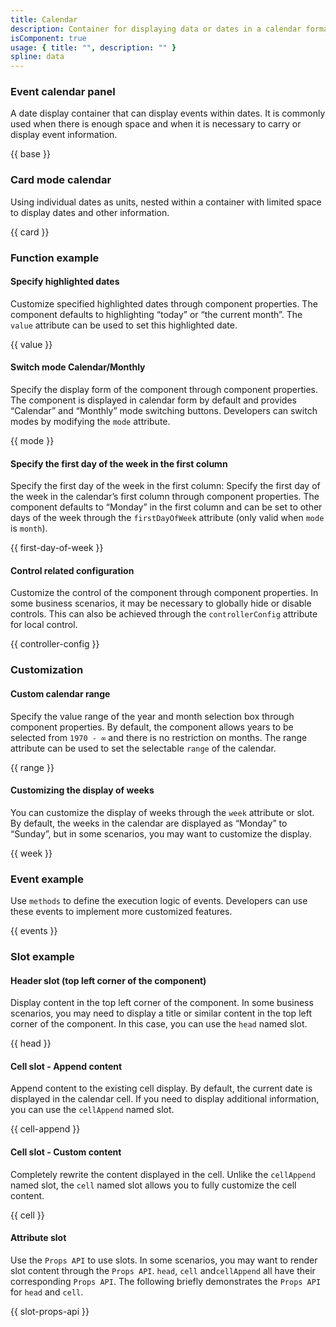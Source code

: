 ```yaml
---
title: Calendar
description: Container for displaying data or dates in a calendar format.
isComponent: true
usage: { title: "", description: "" }
spline: data
---
```


### Event calendar panel

A date display container that can display events within dates. It is commonly used when there is enough space and when it is necessary to carry or display event information.

{{ base }}

### Card mode calendar

Using individual dates as units, nested within a container with limited space to display dates and other information.

{{ card }}

### Function example

#### Specify highlighted dates

Customize specified highlighted dates through component properties. The component defaults to highlighting “today” or “the current month”. The `value` attribute can be used to set this highlighted date.

{{ value }}

#### Switch mode Calendar/Monthly

Specify the display form of the component through component properties. The component is displayed in calendar form by default and provides “Calendar” and “Monthly” mode switching buttons. Developers can switch modes by modifying the `mode` attribute.

{{ mode }}

#### Specify the first day of the week in the first column

Specify the first day of the week in the first column: Specify the first day of the week in the calendar’s first column through component properties. The component defaults to “Monday” in the first column and can be set to other days of the week through the `firstDayOfWeek` attribute (only valid when `mode` is `month`).

{{ first-day-of-week }}

#### Control related configuration

Customize the control of the component through component properties. In some business scenarios, it may be necessary to globally hide or disable controls. This can also be achieved through the `controllerConfig` attribute for local control.

{{ controller-config }}

### Customization

#### Custom calendar range

Specify the value range of the year and month selection box through component properties. By default, the component allows years to be selected from `1970 - ∞` and there is no restriction on months. The range attribute can be used to set the selectable `range` of the calendar.

{{ range }}

#### Customizing the display of weeks

You can customize the display of weeks through the `week` attribute or slot. By default, the weeks in the calendar are displayed as “Monday” to “Sunday”, but in some scenarios, you may want to customize the display.

{{ week }}

### Event example

Use `methods` to define the execution logic of events. Developers can use these events to implement more customized features.

{{ events }}

### Slot example

#### Header slot (top left corner of the component)

Display content in the top left corner of the component. In some business scenarios, you may need to display a title or similar content in the top left corner of the component. In this case, you can use the `head` named slot.

{{ head }}

#### Cell slot - Append content

Append content to the existing cell display. By default, the current date is displayed in the calendar cell. If you need to display additional information, you can use the `cellAppend` named slot.

{{ cell-append }}

#### Cell slot - Custom content

Completely rewrite the content displayed in the cell. Unlike the `cellAppend` named slot, the `cell` named slot allows you to fully customize the cell content.

{{ cell }}

#### Attribute slot

Use the `Props API` to use slots. In some scenarios, you may want to render slot content through the `Props API`. `head`, `cell` and`cellAppend` all have their corresponding `Props API`. The following briefly demonstrates the `Props API` for `head` and `cell`.

{{ slot-props-api }}
